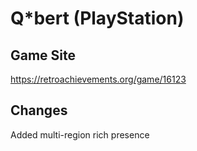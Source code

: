 # Q*bert (PlayStation)

## Game Site
https://retroachievements.org/game/16123

## Changes
Added multi-region rich presence
